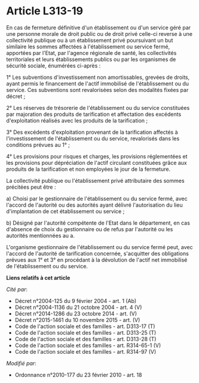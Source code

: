 # Article L313-19

En cas de fermeture définitive d'un établissement ou d'un service géré par une personne morale de droit public ou de droit
privé celle-ci reverse à une collectivité publique ou à un établissement privé poursuivant un but similaire les sommes
affectées à l'établissement ou service fermé, apportées par l'Etat, par l'agence régionale de santé, les collectivités
territoriales et leurs établissements publics ou par les organismes de sécurité sociale, énumérées ci-après :

1° Les subventions d'investissement non amortissables, grevées de droits, ayant permis le financement de l'actif immobilisé
de l'établissement ou du service. Ces subventions sont revalorisées selon des modalités fixées par décret ;

2° Les réserves de trésorerie de l'établissement ou du service constituées par majoration des produits de tarification et
affectation des excédents d'exploitation réalisés avec les produits de la tarification ;

3° Des excédents d'exploitation provenant de la tarification affectés à l'investissement de l'établissement ou du service,
revalorisés dans les conditions prévues au 1° ;

4° Les provisions pour risques et charges, les provisions réglementées et les provisions pour dépréciation de l'actif
circulant constituées grâce aux produits de la tarification et non employées le jour de la fermeture.

La collectivité publique ou l'établissement privé attributaire des sommes précitées peut être :

a) Choisi par le gestionnaire de l'établissement ou du service fermé, avec l'accord de l'autorité ou des autorités ayant
délivré l'autorisation du lieu d'implantation de cet établissement ou service ;

b) Désigné par l'autorité compétente de l'Etat dans le département, en cas d'absence de choix du gestionnaire ou de refus par
l'autorité ou les autorités mentionnées au a.

L'organisme gestionnaire de l'établissement ou du service fermé peut, avec l'accord de l'autorité de tarification concernée,
s'acquitter des obligations prévues aux 1° et 3° en procédant à la dévolution de l'actif net immobilisé de l'établissement ou
du service.

**Liens relatifs à cet article**

_Cité par_:

  - Décret n°2004-125 du 9 février 2004 - art. 1 (Ab)
  - Décret n°2004-1136 du 21 octobre 2004 - art. 4 (V)
  - Décret n°2014-1286 du 23 octobre 2014 - art. (V)
  - Décret n°2015-1461 du 10 novembre 2015 - art. (V)
  - Code de l'action sociale et des familles - art. D313-17 (T)
  - Code de l'action sociale et des familles - art. D313-25 (T)
  - Code de l'action sociale et des familles - art. D313-28 (T)
  - Code de l'action sociale et des familles - art. R314-65-1 (V)
  - Code de l'action sociale et des familles - art. R314-97 (V)

_Modifié par_:

  - Ordonnance n°2010-177 du 23 février 2010 - art. 18
